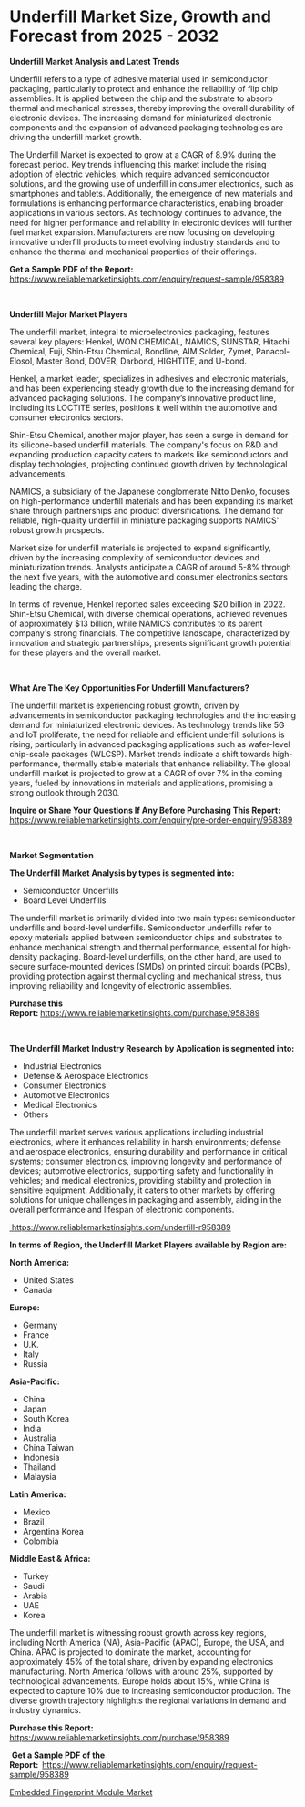 <p><h1>Underfill Market Size, Growth and Forecast from 2025 - 2032</h1></p><p><strong>Underfill Market Analysis and Latest Trends</strong></p>
<p><p>Underfill refers to a type of adhesive material used in semiconductor packaging, particularly to protect and enhance the reliability of flip chip assemblies. It is applied between the chip and the substrate to absorb thermal and mechanical stresses, thereby improving the overall durability of electronic devices. The increasing demand for miniaturized electronic components and the expansion of advanced packaging technologies are driving the underfill market growth.</p><p>The Underfill Market is expected to grow at a CAGR of 8.9% during the forecast period. Key trends influencing this market include the rising adoption of electric vehicles, which require advanced semiconductor solutions, and the growing use of underfill in consumer electronics, such as smartphones and tablets. Additionally, the emergence of new materials and formulations is enhancing performance characteristics, enabling broader applications in various sectors. As technology continues to advance, the need for higher performance and reliability in electronic devices will further fuel market expansion. Manufacturers are now focusing on developing innovative underfill products to meet evolving industry standards and to enhance the thermal and mechanical properties of their offerings.</p></p>
<p><strong>Get a Sample PDF of the Report:&nbsp;</strong> <a href="https://www.reliablemarketinsights.com/enquiry/request-sample/958389?utm_campaign=3257&utm_medium=2&utm_source=Github&utm_content=ia&utm_term=06042025&utm_id=underfill">https://www.reliablemarketinsights.com/enquiry/request-sample/958389</a></p>
<p>&nbsp;</p>
<p><strong>Underfill Major Market Players</strong></p>
<p><p>The underfill market, integral to microelectronics packaging, features several key players: Henkel, WON CHEMICAL, NAMICS, SUNSTAR, Hitachi Chemical, Fuji, Shin-Etsu Chemical, Bondline, AIM Solder, Zymet, Panacol-Elosol, Master Bond, DOVER, Darbond, HIGHTITE, and U-bond. </p><p>Henkel, a market leader, specializes in adhesives and electronic materials, and has been experiencing steady growth due to the increasing demand for advanced packaging solutions. The company’s innovative product line, including its LOCTITE series, positions it well within the automotive and consumer electronics sectors. </p><p>Shin-Etsu Chemical, another major player, has seen a surge in demand for its silicone-based underfill materials. The company's focus on R&D and expanding production capacity caters to markets like semiconductors and display technologies, projecting continued growth driven by technological advancements.</p><p>NAMICS, a subsidiary of the Japanese conglomerate Nitto Denko, focuses on high-performance underfill materials and has been expanding its market share through partnerships and product diversifications. The demand for reliable, high-quality underfill in miniature packaging supports NAMICS' robust growth prospects.</p><p>Market size for underfill materials is projected to expand significantly, driven by the increasing complexity of semiconductor devices and miniaturization trends. Analysts anticipate a CAGR of around 5-8% through the next five years, with the automotive and consumer electronics sectors leading the charge. </p><p>In terms of revenue, Henkel reported sales exceeding $20 billion in 2022. Shin-Etsu Chemical, with diverse chemical operations, achieved revenues of approximately $13 billion, while NAMICS contributes to its parent company's strong financials. The competitive landscape, characterized by innovation and strategic partnerships, presents significant growth potential for these players and the overall market.</p></p>
<p>&nbsp;</p>
<p><strong>What Are The Key Opportunities For Underfill Manufacturers?</strong></p>
<p><p>The underfill market is experiencing robust growth, driven by advancements in semiconductor packaging technologies and the increasing demand for miniaturized electronic devices. As technology trends like 5G and IoT proliferate, the need for reliable and efficient underfill solutions is rising, particularly in advanced packaging applications such as wafer-level chip-scale packages (WLCSP). Market trends indicate a shift towards high-performance, thermally stable materials that enhance reliability. The global underfill market is projected to grow at a CAGR of over 7% in the coming years, fueled by innovations in materials and applications, promising a strong outlook through 2030.</p></p>
<p><strong>Inquire or Share Your Questions If Any Before Purchasing This Report:</strong> <a href="https://www.reliablemarketinsights.com/enquiry/pre-order-enquiry/958389?utm_campaign=3257&utm_medium=2&utm_source=Github&utm_content=ia&utm_term=06042025&utm_id=underfill">https://www.reliablemarketinsights.com/enquiry/pre-order-enquiry/958389</a></p>
<p>&nbsp;</p>
<p><strong>Market Segmentation</strong></p>
<p><strong>The Underfill Market Analysis by types is segmented into:</strong></p>
<p><ul><li>Semiconductor Underfills</li><li>Board Level Underfills</li></ul></p>
<p><p>The underfill market is primarily divided into two main types: semiconductor underfills and board-level underfills. Semiconductor underfills refer to epoxy materials applied between semiconductor chips and substrates to enhance mechanical strength and thermal performance, essential for high-density packaging. Board-level underfills, on the other hand, are used to secure surface-mounted devices (SMDs) on printed circuit boards (PCBs), providing protection against thermal cycling and mechanical stress, thus improving reliability and longevity of electronic assemblies.</p></p>
<p><strong>Purchase this Report:&nbsp;</strong><a href="https://www.reliablemarketinsights.com/purchase/958389?utm_campaign=3257&utm_medium=2&utm_source=Github&utm_content=ia&utm_term=06042025&utm_id=underfill">https://www.reliablemarketinsights.com/purchase/958389</a></p>
<p>&nbsp;</p>
<p><strong>The Underfill Market Industry Research by Application is segmented into:</strong></p>
<p><ul><li>Industrial Electronics</li><li>Defense & Aerospace Electronics</li><li>Consumer Electronics</li><li>Automotive Electronics</li><li>Medical Electronics</li><li>Others</li></ul></p>
<p><p>The underfill market serves various applications including industrial electronics, where it enhances reliability in harsh environments; defense and aerospace electronics, ensuring durability and performance in critical systems; consumer electronics, improving longevity and performance of devices; automotive electronics, supporting safety and functionality in vehicles; and medical electronics, providing stability and protection in sensitive equipment. Additionally, it caters to other markets by offering solutions for unique challenges in packaging and assembly, aiding in the overall performance and lifespan of electronic components.</p></p>
<p><a href="https://www.reliablemarketinsights.com/underfill-r958389?utm_campaign=3257&utm_medium=2&utm_source=Github&utm_content=ia&utm_term=06042025&utm_id=underfill">&nbsp;https://www.reliablemarketinsights.com/underfill-r958389</a></p>
<p><strong>In terms of Region, the Underfill Market Players available by Region are:</strong></p>
<p>
    <p> <strong> North America: </strong>
        <ul>
            <li>United States</li>
            <li>Canada</li>
        </ul>
        </p> 
    <p> <strong> Europe: </strong>
        <ul>
            <li>Germany</li>
            <li>France</li>
            <li>U.K.</li>
            <li>Italy</li>
            <li>Russia</li>
        </ul>
        </p> 
    <p> <strong> Asia-Pacific: </strong>
        <ul>
            <li>China</li>
            <li>Japan</li>
            <li>South Korea</li>
            <li>India</li>
            <li>Australia</li>
            <li>China Taiwan</li>
            <li>Indonesia</li>
            <li>Thailand</li>
            <li>Malaysia</li>
        </ul>
        </p> 
    <p> <strong> Latin America: </strong>
        <ul>
            <li>Mexico</li>
            <li>Brazil</li>
            <li>Argentina Korea</li>
            <li>Colombia</li>
        </ul>
        </p> 
    <p> <strong> Middle East & Africa: </strong>
        <ul>
            <li>Turkey</li>
            <li>Saudi</li>
            <li>Arabia</li>
            <li>UAE</li>
            <li>Korea</li>
        </ul>
    </p>
    </p>
<p><p>The underfill market is witnessing robust growth across key regions, including North America (NA), Asia-Pacific (APAC), Europe, the USA, and China. APAC is projected to dominate the market, accounting for approximately 45% of the total share, driven by expanding electronics manufacturing. North America follows with around 25%, supported by technological advancements. Europe holds about 15%, while China is expected to capture 10% due to increasing semiconductor production. The diverse growth trajectory highlights the regional variations in demand and industry dynamics.</p></p>
<p><strong>Purchase this Report: </strong><a href="https://www.reliablemarketinsights.com/purchase/958389?utm_campaign=3257&utm_medium=2&utm_source=Github&utm_content=ia&utm_term=06042025&utm_id=underfill">https://www.reliablemarketinsights.com/purchase/958389</a></p>
<p>&nbsp;<strong>Get a Sample PDF of the Report:&nbsp;&nbsp;</strong><a href="https://www.reliablemarketinsights.com/enquiry/request-sample/958389?utm_campaign=3257&utm_medium=2&utm_source=Github&utm_content=ia&utm_term=06042025&utm_id=underfill">https://www.reliablemarketinsights.com/enquiry/request-sample/958389</a></p>
<p><strong></strong></p>
<p><p><a href="https://github.com/mehakmiamid1/Market-Research-Report-List-1/blob/main/embedded-fingerprint-module-market.md?utm_campaign=3257&utm_medium=2&utm_source=Github&utm_content=ia&utm_term=06042025&utm_id=underfill">Embedded Fingerprint Module Market</a></p></p>